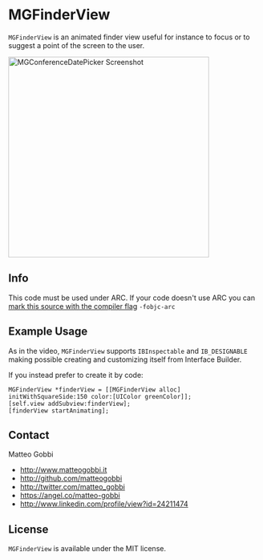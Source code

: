 MGFinderView
===============

`MGFinderView` is an animated finder view useful for instance to focus or to suggest a point of the screen to the user.

<img src="Multimedia/image.png" alt="MGConferenceDatePicker Screenshot" width=400px />

## Info

This code must be used under ARC. 
If your code doesn't use ARC you can [mark this source with the compiler flag](http://www.codeography.com/2011/10/10/making-arc-and-non-arc-play-nice.html) `-fobjc-arc` 

## Example Usage

As in the video, `MGFinderView` supports `IBInspectable` and `IB_DESIGNABLE` making possible creating and customizing itself from Interface Builder. 

If you instead prefer to create it by code:

```objc
MGFinderView *finderView = [[MGFinderView alloc] initWithSquareSide:150 color:[UIColor greenColor]];
[self.view addSubview:finderView];
[finderView startAnimating];
```

## Contact

Matteo Gobbi

- http://www.matteogobbi.it
- http://github.com/matteogobbi
- http://twitter.com/matteo_gobbi
- https://angel.co/matteo-gobbi
- http://www.linkedin.com/profile/view?id=24211474

## License

`MGFinderView` is available under the MIT license.
